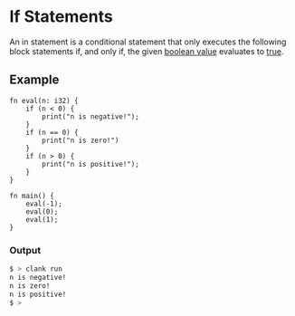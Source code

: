 # If Statements

An in statement is a conditional statement
that only executes the following block statements
if, and only if, the given [boolean value](docs/primitives/bool.md) evaluates to [true](docs/kw/true).

## Example
```
fn eval(n: i32) {
    if (n < 0) {
        print("n is negative!");
    }
    if (n == 0) {
        print("n is zero!")
    }
    if (n > 0) {
        print("n is positive!");
    }
}

fn main() {
    eval(-1);
    eval(0);
    eval(1);
}
```
### Output
```bash
$ > clank run
n is negative!
n is zero!
n is positive!
$ >
```
